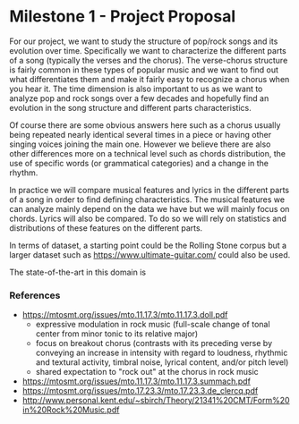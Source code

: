 # Milestone 1 - Project Proposal

For our project, we want to study the structure of pop/rock songs and its evolution over time.
Specifically we want to characterize the different parts of a song (typically the verses and the chorus). 
The verse-chorus structure is fairly common in these types of popular music and we want to find out what differentiates them 
and make it fairly easy to recognize a chorus when you hear it. The time dimension is also important to us as we want to analyze 
pop and rock songs over a few decades and hopefully find an evolution in the song structure and different parts characteristics.

Of course there are some obvious answers here such as a chorus usually being repeated nearly identical several times in a piece or 
having other singing voices joining the main one. However we believe there are also other differences more on a technical level 
such as chords distribution, the use of specific words (or grammatical categories) and a change in the rhythm.

In practice we will compare musical features and lyrics in the different parts of a song in order to find defining characteristics. 
The musical features we can analyze mainly depend on the data we have but we will mainly focus on chords. Lyrics will also be compared. 
To do so we will rely on statistics and distributions of these features on the different parts. 

In terms of dataset, a starting point could be the Rolling Stone corpus but a larger dataset such as https://www.ultimate-guitar.com/ 
could also be used.

The state-of-the-art in this domain is

### References
* https://mtosmt.org/issues/mto.11.17.3/mto.11.17.3.doll.pdf
    * expressive modulation in rock music (full-scale change of tonal center from minor tonic to its relative major)
    * focus on breakout chorus (contrasts with its preceding verse by conveying an increase in intensity with regard to loudness,     rhythmic and textural activity, timbral noise, lyrical content, and/or pitch level)
    * shared expectation to "rock out" at the chorus in rock music
* https://mtosmt.org/issues/mto.11.17.3/mto.11.17.3.summach.pdf
* https://mtosmt.org/issues/mto.17.23.3/mto.17.23.3.de_clercq.pdf
* http://www.personal.kent.edu/~sbirch/Theory/21341%20CMT/Form%20in%20Rock%20Music.pdf

